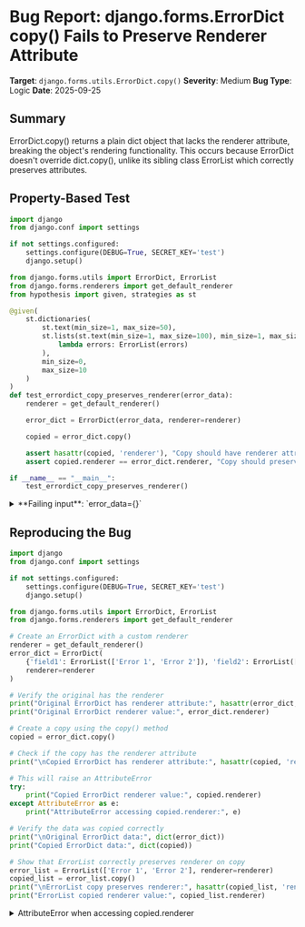 # Bug Report: django.forms.ErrorDict copy() Fails to Preserve Renderer Attribute

**Target**: `django.forms.utils.ErrorDict.copy()`
**Severity**: Medium
**Bug Type**: Logic
**Date**: 2025-09-25

## Summary

ErrorDict.copy() returns a plain dict object that lacks the renderer attribute, breaking the object's rendering functionality. This occurs because ErrorDict doesn't override dict.copy(), unlike its sibling class ErrorList which correctly preserves attributes.

## Property-Based Test

```python
import django
from django.conf import settings

if not settings.configured:
    settings.configure(DEBUG=True, SECRET_KEY='test')
    django.setup()

from django.forms.utils import ErrorDict, ErrorList
from django.forms.renderers import get_default_renderer
from hypothesis import given, strategies as st

@given(
    st.dictionaries(
        st.text(min_size=1, max_size=50),
        st.lists(st.text(min_size=1, max_size=100), min_size=1, max_size=5).map(
            lambda errors: ErrorList(errors)
        ),
        min_size=0,
        max_size=10
    )
)
def test_errordict_copy_preserves_renderer(error_data):
    renderer = get_default_renderer()

    error_dict = ErrorDict(error_data, renderer=renderer)

    copied = error_dict.copy()

    assert hasattr(copied, 'renderer'), "Copy should have renderer attribute"
    assert copied.renderer == error_dict.renderer, "Copy should preserve renderer"

if __name__ == "__main__":
    test_errordict_copy_preserves_renderer()
```

<details>

<summary>
**Failing input**: `error_data={}`
</summary>
```
Traceback (most recent call last):
  File "/home/npc/pbt/agentic-pbt/worker_/19/hypo.py", line 33, in <module>
    test_errordict_copy_preserves_renderer()
    ~~~~~~~~~~~~~~~~~~~~~~~~~~~~~~~~~~~~~~^^
  File "/home/npc/pbt/agentic-pbt/worker_/19/hypo.py", line 13, in test_errordict_copy_preserves_renderer
    st.dictionaries(
               ^^^
  File "/home/npc/miniconda/lib/python3.13/site-packages/hypothesis/core.py", line 2124, in wrapped_test
    raise the_error_hypothesis_found
  File "/home/npc/pbt/agentic-pbt/worker_/19/hypo.py", line 29, in test_errordict_copy_preserves_renderer
    assert hasattr(copied, 'renderer'), "Copy should have renderer attribute"
           ~~~~~~~^^^^^^^^^^^^^^^^^^^^
AssertionError: Copy should have renderer attribute
Falsifying example: test_errordict_copy_preserves_renderer(
    error_data={},
)
```
</details>

## Reproducing the Bug

```python
import django
from django.conf import settings

if not settings.configured:
    settings.configure(DEBUG=True, SECRET_KEY='test')
    django.setup()

from django.forms.utils import ErrorDict, ErrorList
from django.forms.renderers import get_default_renderer

# Create an ErrorDict with a custom renderer
renderer = get_default_renderer()
error_dict = ErrorDict(
    {'field1': ErrorList(['Error 1', 'Error 2']), 'field2': ErrorList(['Error 3'])},
    renderer=renderer
)

# Verify the original has the renderer
print("Original ErrorDict has renderer attribute:", hasattr(error_dict, 'renderer'))
print("Original ErrorDict renderer value:", error_dict.renderer)

# Create a copy using the copy() method
copied = error_dict.copy()

# Check if the copy has the renderer attribute
print("\nCopied ErrorDict has renderer attribute:", hasattr(copied, 'renderer'))

# This will raise an AttributeError
try:
    print("Copied ErrorDict renderer value:", copied.renderer)
except AttributeError as e:
    print("AttributeError accessing copied.renderer:", e)

# Verify the data was copied correctly
print("\nOriginal ErrorDict data:", dict(error_dict))
print("Copied ErrorDict data:", dict(copied))

# Show that ErrorList correctly preserves renderer on copy
error_list = ErrorList(['Error 1', 'Error 2'], renderer=renderer)
copied_list = error_list.copy()
print("\nErrorList copy preserves renderer:", hasattr(copied_list, 'renderer'))
print("ErrorList copied renderer value:", copied_list.renderer)
```

<details>

<summary>
AttributeError when accessing copied.renderer
</summary>
```
Original ErrorDict has renderer attribute: True
Original ErrorDict renderer value: <django.forms.renderers.DjangoTemplates object at 0x7d935ef7fb60>

Copied ErrorDict has renderer attribute: False
AttributeError accessing copied.renderer: 'dict' object has no attribute 'renderer'

Original ErrorDict data: {'field1': ['Error 1', 'Error 2'], 'field2': ['Error 3']}
Copied ErrorDict data: {'field1': ['Error 1', 'Error 2'], 'field2': ['Error 3']}

ErrorList copy preserves renderer: True
ErrorList copied renderer value: <django.forms.renderers.DjangoTemplates object at 0x7d935ef7fb60>
```
</details>

## Why This Is A Bug

This violates expected behavior in multiple ways:

1. **Inconsistent API**: ErrorList, which is the sibling class in the same module with the same purpose and structure, correctly overrides copy() to preserve its renderer attribute (lines 163-167 in django/forms/utils.py). Users reasonably expect ErrorDict to behave the same way.

2. **Essential Attribute Lost**: The renderer attribute is not optional - it's required for ErrorDict's rendering functionality. The __init__ method explicitly accepts and stores this renderer (line 126), and all rendering methods depend on it through the RenderableErrorMixin inheritance.

3. **Type Inconsistency**: The copy() method returns a plain dict instead of an ErrorDict instance. This breaks the Liskov Substitution Principle - the copied object cannot be used wherever the original was used.

4. **Silent Failure**: The bug doesn't raise an error during copy(), but causes AttributeError later when trying to use rendering methods on the copied object.

## Relevant Context

The bug exists in Django's forms framework, specifically in the ErrorDict class at `/django/forms/utils.py`. The class hierarchy shows:
- ErrorDict inherits from both `dict` and `RenderableErrorMixin`
- RenderableErrorMixin provides rendering functionality that depends on the renderer attribute
- ErrorList (same module) correctly implements copy() to preserve renderer

The renderer attribute is used by Django's template rendering system to determine how to render the errors in different formats (HTML, text, JSON). Without it, the ErrorDict cannot be properly rendered in templates.

Documentation reference: https://docs.djangoproject.com/en/stable/ref/forms/api/#django.forms.Form.errors

## Proposed Fix

```diff
--- a/django/forms/utils.py
+++ b/django/forms/utils.py
@@ -130,6 +130,11 @@ class ErrorDict(dict, RenderableErrorMixin):
     def get_json_data(self, escape_html=False):
         return {f: e.get_json_data(escape_html) for f, e in self.items()}

+    def copy(self):
+        copy = self.__class__(super().copy())
+        copy.renderer = self.renderer
+        return copy
+
     def get_context(self):
         return {
             "errors": self.items(),
```